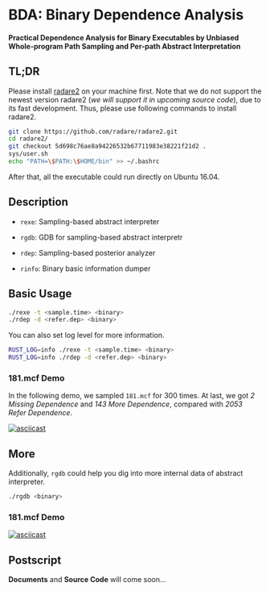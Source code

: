 # BDA: Binary Dependence Analysis

#### Practical Dependence Analysis for Binary Executables by Unbiased Whole-program Path Sampling and Per-path Abstract Interpretation

## TL;DR

Please install [radare2](https://github.com/radare/radare2) on your machine first. Note that we do not support the newest version radare2 (*we will support it in upcoming source code*), due to its fast development. Thus, please use following commands to install radare2.

```bash
git clone https://github.com/radare/radare2.git
cd radare2/
git checkout 5d698c76ae8a94226532b67711983e38221f21d2 .
sys/user.sh
echo "PATH=\$PATH:\$HOME/bin" >> ~/.bashrc
```

After that, all the executable could run directly on Ubuntu 16.04.

## Description

+ `rexe`: Sampling-based abstract interpreter

+ `rgdb`: GDB for sampling-based abstract interpretr

+ `rdep`: Sampling-based posterior analyzer

+ `rinfo`: Binary basic information dumper


## Basic Usage

```bash
./rexe -t <sample.time> <binary>
./rdep -d <refer.dep> <binary>
```

You can also set log level for more information.

```bash
RUST_LOG=info ./rexe -t <sample.time> <binary>
RUST_LOG=info ./rdep -d <refer.dep> <binary>
```

### 181.mcf Demo

In the following demo, we sampled `181.mcf` for 300 times. At last, we got *2 Missing Dependence* and *143 More Dependence*, compared with *2053 Refer Dependence*.

[![asciicast](https://asciinema.org/a/239630.svg)](https://asciinema.org/a/239630)

## More

Additionally, `rgdb` could help you dig into more internal data of abstract interpreter.

```bash
./rgdb <binary>
```

### 181.mcf Demo

[![asciicast](https://asciinema.org/a/239633.svg)](https://asciinema.org/a/239633)

## Postscript

**Documents** and **Source Code** will come soon... 
